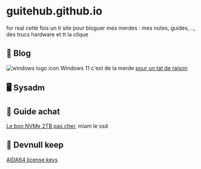 # guitehub.github.io

for real cette fois un ti site pour bloguer mes merdes :
mes notes, guides, .., des trucs hardware et tt la clique

## 📰 Blog
![windows logo icon](https://cdn.icon-icons.com/icons2/1488/PNG/512/5314-windows_102509.png) Windows 11 c'est de la merde [pour un tat de raison](./blog/winpoop11)

## 🖥️ Sysadm

## 🤑 Guide achat
[Le bon NVMe 2TB pas cher](https://www.amazon.fr/gp/product/B08GVDNTGJ/ref=ppx_yo_dt_b_asin_title_o00_s00?ie=UTF8&psc=1), miam le ssd

## 👾 Devnull keep
[AIDA64 license keys](https://gist.github.com/thegreatestminer/af7a7d6cb3cafc0c5c146999c687d58d)